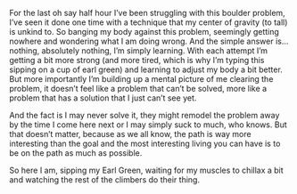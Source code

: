 For the last oh say half hour I’ve been struggling with this boulder problem, I’ve seen it done one time with a technique that my center of gravity (to tall) is unkind to. So banging my body against this problem, seemingly getting nowhere and wondering what I am doing wrong. And the simple answer is… nothing, absolutely nothing, I’m simply learning. With each attempt I’m getting a bit more strong (and more tired, which is why I’m typing this sipping on a cup of earl green) and learning to adjust my body a bit better. But more importantly I’m building up a mental picture of me clearing the problem, it doesn’t feel like a problem that can’t be solved, more like a problem that has a solution that I just can’t see yet.

And the fact is I may never solve it, they might remodel the problem away by the time I come here next or I may simply suck to much, who knows. But that doesn’t matter, because as we all know, the path is way more interesting than the goal and the most interesting living you can have is to be on the path as much as possible.

So here I am, sipping my Earl Green, waiting for my muscles to chillax a bit and watching the rest of the climbers do their thing.
